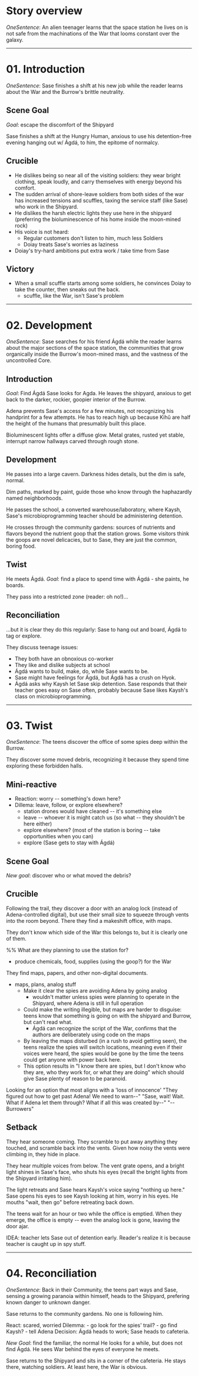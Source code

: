# Story overview

_OneSentence_: An alien teenager learns that the space station he lives on is not safe from the machinations of the War that looms constant over the galaxy.

****

# 01. Introduction

<!-- Dynamite Proactive -->

_OneSentence_: Sase finishes a shift at his new job while the reader learns about the War and the Burrow's brittle neutrality.

## Scene Goal

*Goal*: escape the discomfort of the Shipyard

Sase finishes a shift at the Hungry Human, anxious to use his detention-free evening hanging out w/ Ágdá, to him, the epitome of normalcy.

## Crucible

- He dislikes being so near all of the visiting soldiers: they wear bright clothing, speak loudly, and carry themselves with energy beyond his comfort.
- The sudden arrival of shore-leave soldiers from both sides of the war has increased tensions and scuffles, taxing the service staff (like Sase) who work in the Shipyard.
- He dislikes the harsh electric lights they use here in the shipyard (preferring the bioluminescence of his home inside the moon-mined rock)
- His voice is not heard:
	+ Regular customers don't listen to him, much less Soldiers
	+ Doiay treats Sase's worries as laziness
- Doiay's try-hard ambitions put extra work / take time from Sase

## Victory

- When a small scuffle starts among some soldiers, he convinces Doiay to take the counter, then sneaks out the back.
	- scuffle, like the War, isn't Sase's problem

----

# 02. Development

<!-- Kishōtenketsu -->
_OneSentence_: Sase searches for his friend Ágdá while the reader learns about the major sections of the space station, the communities that grow organically inside the Burrow's moon-mined mass, and the vastness of the uncontrolled Core.


## Introduction

*Goal*: Find Ágdá
Sase looks for Agda. He leaves the shipyard, anxious to get back to the darker, rockier, goopier interior of the Burrow.

Adena prevents Sase's access for a few minutes, not recognizing his handprint for a few attempts. He has to reach high up because Kihǔ are half the height of the humans that presumably built this place.

Bioluminescent lights offer a diffuse glow. Metal grates, rusted yet stable, interrupt narrow hallways carved through rough stone.

## Development

He passes into a large cavern. Darkness hides details, but the dim is safe, normal.

Dim paths, marked by paint, guide those  who know through the haphazardly named neighborhoods.

He passes the school, a converted warehouse/laboratory, where Kaysh, Sase's microbioprogramming teacher should be administering detention.

He crosses through the community gardens: sources of nutrients and flavors beyond the nutrient goop that the station grows. Some visitors think the goops are novel delicacies, but to Sase, they are just the common, boring food.

## Twist

He meets Ágdá.
*Goal*: find a place to spend time with Ágdá - she paints, he boards.

They pass into a restricted zone (reader: oh no!)...

## Reconciliation

...but it is clear they do this regularly: Sase to hang out and board, Ágdá to tag or explore.

They discuss teenage issues:
- They both have an obnoxious co-worker
- They like and dislike subjects at school
- Ágdá wants to build, make, do, while Sase wants to be.
- Sase might have feelings for Ágdá, but Ágdá has a crush on Hyok.
- Ágdá asks why Kaysh let Sase skip detention. Sase responds that their teacher goes easy on Sase often, probably because Sase likes Kaysh's class on microbioprogramming.

****

# 03. Twist

_OneSentence_: The teens discover the office of some spies deep within the Burrow.

They discover some moved debris, recognizing it because they spend time exploring these forbidden halls.

## Mini-reactive

- Reaction: worry -- something's down here?
- Dillema: leave, follow, or explore elsewhere?
	+ station drones would have cleaned -- it's something else
	+ leave -- whoever it is might catch us (so what -- they shouldn't be here either)
	+ explore elsewhere? (most of the station is boring -- take opportunities when you can)
	+ explore (Sase gets to stay with Ágdá)


<!-- Dynamite Proactive -->

## Scene Goal

*New goal*: discover who or what moved the debris?

## Crucible

Following the trail, they discover a door with an analog lock (instead of Adena-controlled digital), but use their small size to squeeze through vents into the room beyond. There they find a makeshift office, with maps.

They don't know which side of the War this belongs to, but it is clearly one of them.

%% What are they planning to use the station for?
- produce chemicals, food, supplies (using the goop?) for the War

They find maps, papers, and other non-digital documents.

- maps, plans, analog stuff
	+ Make it clear the spies are avoiding Adena by going analog
		* wouldn't matter unless spies were planning to operate in the Shipyard, where Adena is still in full operation
	+ Could make the writing illegible, but maps are harder to disguise: teens know that something is going on with the shipyard and Burrow, but can't read what.
		* Ágdá can recognize the script of the War, confirms that the authors are deliberately using code on the maps
	+ By leaving the maps disturbed (in a rush to avoid getting seen), the teens realize the spies will switch locations, meaning even if their voices were heard, the spies would be gone by the time the teens could get anyone with power back here.
	+ This option results in "I know there are spies, but I don't know who they are, who they work for, or what they are doing" which should give Sase plenty of reason to be paranoid.

Looking for an option that most aligns with a 'loss of innocence'
"They figured out how to get past Adena! We need to warn--"
"Sase, wait! Wait. What if Adena let them through? What if all this was created by--"
"--Burrowers"

## Setback

They hear someone coming. They scramble to put away anything they touched, and scramble back into the vents. Given how noisy the vents were climbing in, they hide in place.

They hear multiple voices from below. The vent grate opens, and a bright light shines in Sase's face, who shuts his eyes (recall the bright lights from the Shipyard irritating him).

The light retreats and Sase hears Kaysh's voice saying "nothing up here." Sase opens his eyes to see Kaysh looking at him, worry in his eyes. He mouths "wait, then go" before retreating back down.

The teens wait for an hour or two while the office is emptied. When they emerge, the office is empty -- even the analog lock is gone, leaving the door ajar.

IDEA: teacher lets Sase out of detention early. Reader's realize it is because teacher is caught up in spy stuff.

****

# 04. Reconciliation

<!-- Dynamite Reactive -->

_OneSentence_: Back in their Community, the teens part ways and Sase, sensing a growing paranoia within himself, heads to the Shipyard, prefering known danger to unknown danger.

Sase returns to the community gardens. No one is following him.

React: scared, worried
Dilemma:
	- go look for the spies' trail?
	- go find Kaysh?
	- tell Adena
Decision: Ágdá heads to work; Sase heads to cafeteria.

*New Goal*: find the familiar, the normal
He looks for a while, but does not find Ágdá. He sees War behind the eyes of everyone he meets.

Sase returns to the Shipyard and sits in a corner of the cafeteria. He stays there, watching soldiers. At least here, the War is obvious.